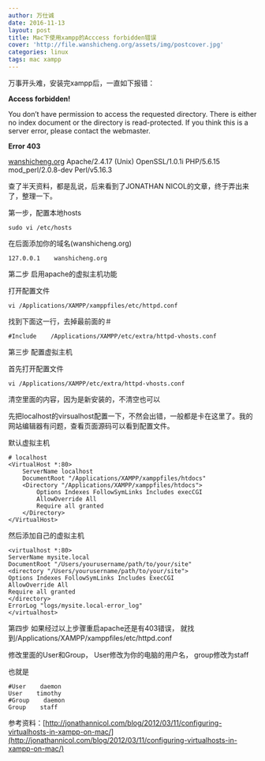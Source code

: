 ```yaml
---
author: 万仕诚
date: 2016-11-13
layout: post
title: Mac下使用xampp的Acccess forbidden错误
cover: 'http://file.wanshicheng.org/assets/img/postcover.jpg'
categories: linux
tags: mac xampp
---
```


万事开头难，安装完xampp后，一直如下报错：

**Access forbidden!**

You don’t have permission to access the requested directory. There is either no index document or the directory is read-protected.
If you think this is a server error, please contact the webmaster.

**Error 403**

[wanshicheng.org](http://wanshicheng.org/)
Apache/2.4.17 (Unix) OpenSSL/1.0.1i PHP/5.6.15 mod_perl/2.0.8-dev Perl/v5.16.3

查了半天资料，都是乱说，后来看到了JONATHAN NICOL的文章，终于弄出来了，整理一下。

第一步，配置本地hosts

```shell
sudo vi /etc/hosts
```

在后面添加你的域名(wanshicheng.org)

```vim
127.0.0.1    wanshicheng.org
```

第二步 启用apache的虚拟主机功能

打开配置文件

```shell
vi /Applications/XAMPP/xamppfiles/etc/httpd.conf
```

找到下面这一行，去掉最前面的＃

```vim
#Include    /Applications/XAMPP/etc/extra/httpd-vhosts.conf
```

第三步 配置虚拟主机

首先打开配置文件

```shell
vi /Applications/XAMPP/etc/extra/httpd-vhosts.conf
```

清空里面的内容，因为是新安装的，不清空也可以

先把localhost的virsualhost配置一下，不然会出错，一般都是卡在这里了。我的网站编辑器有问题，查看页面源码可以看到配置文件。

默认虚拟主机

```vim
# localhost
<VirtualHost *:80>
    ServerName localhost
    DocumentRoot "/Applications/XAMPP/xamppfiles/htdocs"
    <Directory "/Applications/XAMPP/xamppfiles/htdocs">
        Options Indexes FollowSymLinks Includes execCGI
        AllowOverride All
        Require all granted
    </Directory>
</VirtualHost>
```

然后添加自己的虚拟主机

```vim
<virtualhost *:80>
ServerName mysite.local
DocumentRoot "/Users/yourusername/path/to/your/site"
<directory "/Users/yourusername/path/to/your/site">
Options Indexes FollowSymLinks Includes ExecCGI
AllowOverride All
Require all granted
</directory>
ErrorLog "logs/mysite.local-error_log"
</virtualhost>
```

第四步 如果经过以上步骤重启apache还是有403错误， 就找到/Applications/XAMPP/xamppfiles/etc/httpd.conf

修改里面的User和Group， User修改为你的电脑的用户名， group修改为staff

也就是

```vim
#User    daemon
User    timothy
#Group    daemon
Group    staff

```

参考资料：[http://jonathannicol.com/blog/2012/03/11/configuring-virtualhosts-in-xampp-on-mac/](http://jonathannicol.com/blog/2012/03/11/configuring-virtualhosts-in-xampp-on-mac/)
